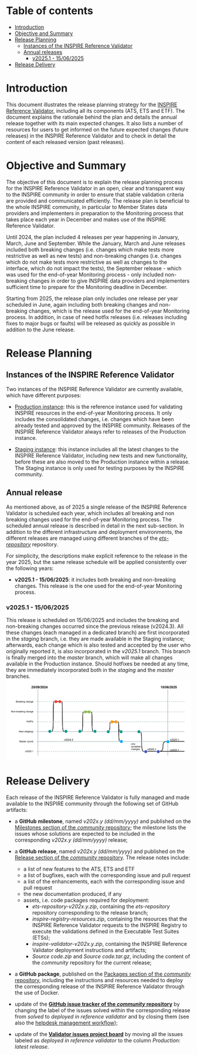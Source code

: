 # Table of contents
- [Introduction](#introduction)
- [Objective and Summary](#objective-and-summary)
- [Release Planning](#release-planning)
  * [Instances of the INSPIRE Reference Validator](#instances-of-the-inspire-reference-validator)
  * [Annual releases](#annual-releases)
    * [v2025.1 - 15/06/2025](#v20251---15062025)
- [Release Delivery](#release-delivery)

# Introduction

This document illustrates the release planning strategy for the [INSPIRE Reference Validator](https://inspire.ec.europa.eu/validator/), including all its components (ATS, ETS and ETF). The document explains the rationale behind the plan and details the annual release together with its main expected changes. It also lists a number of resources for users to get informed on the future expected changes (future releases) in the INSPIRE Reference Validator and to check in detail the content of each released version (past releases).

# Objective and Summary

The objective of this document is to explain the release planning process for the INSPIRE Reference Validator in an open, clear and transparent way to the INSPIRE community in order to ensure that stable validation criteria are provided and communicated efficiently. The release plan is beneficial to the whole INSPIRE community, in particular to Member States data providers and implementers in preparation to the Monitoring process that takes place each year in December and makes use of the INSPIRE Reference Validator.

Until 2024, the plan included 4 releases per year happening in January, March, June and September. While the January, March and June releases included both breaking changes (i.e. changes which make tests more restrictive as well as new tests) and non-breaking changes (i.e. changes which do not make tests more restrictive as well as changes to the interface, which do not impact the tests), the September release - which was used for the end-of-year Monitoring process - only included non-breaking changes in order to give INSPIRE data providers and implementers sufficient time to prepare for the Monitoring deadline in December.

Starting from 2025, the release plan only includes one release per year scheduled in June, again including both breaking changes and non-breaking changes, which is the release used for the end-of-year Monitoring process. In addition, in case of need hotfix releases (i.e. releases including fixes to major bugs or faults) will be released as quickly as possible in addition to the June release.

# Release Planning

## Instances of the INSPIRE Reference Validator

Two instances of the INSPIRE Reference Validator are currently available, which have different purposes:

* [Production instance](http://inspire.ec.europa.eu/validator/): this is the reference instance used for validating INSPIRE resources in the end-of-year Monitoring process. It only includes the consolidated changes, i.e. changes which have been already tested and approved by the INSPIRE community. Releases of the INSPIRE Reference Validator always refer to releases of the Production instance.

* [Staging instance](https://inspire.ec.europa.eu/validator-staging): this instance includes all the latest changes to the INSPIRE Reference Validator, including new tests and new functionality, before these are also moved to the Production instance within a release. The Staging instance is only used for testing purposes by the INSPIRE community.

## Annual release

As mentioned above, as of 2025 a single release of the INSPIRE Reference Validator is scheduled each year, which includes all breaking and non breaking changes used for the end-of-year Monitoring process. The scheduled annual release is described in detail in the next sub-section. In addition to the different infrastructure and deployment environments, the different releases are managed using different branches of the [_ets-repository_](https://github.com/inspire-eu-validation/ets-repository) repository.

For simplicity, the descriptions make explicit reference to the release in the year 2025, but the same release schedule will be applied consistently over the following years:

* **v2025.1 - 15/06/2025**: it includes both breaking and non-breaking changes. This release is the one used for the end-of-year Monitoring process.

### v2025.1 - 15/06/2025
This release is scheduled on 15/06/2025 and includes the breaking and non-breaking changes occurred since the previous release (v2024.3). All these changes (each managed in a dedicated branch) are first incorporated in the _staging_ branch, i.e. they are made available in the Staging instance; afterwards, each change which is also tested and accepted by the user who originally reported it, is also incorporated in the _v2025.1_ branch. This branch is finally merged into the _master_ branch, which will make all changes available in the Production instance. Should hotfixes be needed at any time, they are immediately incorporated both in the _staging_ and the _master_ branches.
![v2025.1](./img/v2025.1.png "v2025.1")

# Release Delivery
Each release of the INSPIRE Reference Validator is fully managed and made available to the INSPIRE community through the following set of GitHub artifacts: 

* a **GitHub milestone**, named _v202x.y (dd/mm/yyyy)_ and published on the [Milestones section of the _community_ repository](https://github.com/INSPIRE-MIF/helpdesk-validator/milestones); the milestone lists the issues whose solutions are expected to be included in the corresponding _v202x.y (dd/mm/yyyy)_ release;

* a **GitHub release**, named _v202x.y (dd/mm/yyyy)_ and published on the [Release section of the _community_ repository](https://github.com/INSPIRE-MIF/helpdesk-validator/releases). The release notes include:
  - a list of new features to the ATS, ETS and ETF
  - a list of bugfixes, each with the corresponding issue and pull request
  - a list of the enhancements, each with the corresponding issue and pull request
  - the new documentation produced, if any
  - assets, i.e. code packages required for deployment:
    - _ets-repository-v202x.y.zip_, containing the _ets-repository_ repository corresponding to the release branch;
    - _inspire-registry-resources.zip_, containing the resources that the INSPIRE Reference Validator requests to the INSPIRE Registry to execute the validations defined in the Executable Test Suites (ETSs);
    - _inspire-validator-v202x.y.zip_, containing the INSPIRE Reference Validator deployment instructions and artifacts;
    - _Source code.zip_ and _Source code.tar.gz_, including the content of the _community_ repository for the current release;
	  
* a **GitHub package**, published on the [Packages section of the _community_ repository](https://github.com/INSPIRE-MIF/helpdesk-validator/packages), including the instructions and resources needed to deploy the corresponding release of the INSPIRE Reference Validator through the use of Docker.

* update of the **[GitHub issue tracker of the _community_ repository](https://github.com/INSPIRE-MIF/helpdesk-validator/issues)** by changing the label of the issues solved within the corresponding release from _solved_ to _deployed in reference validator_ and by closing them (see also the [helpdesk management workflow](https://github.com/INSPIRE-MIF/helpdesk-validator/tree/master/helpdesk%20management));

* update of the **[Validator issues project board](https://github.com/orgs/INSPIRE-MIF/projects/9)** by moving all the issues labeled as _deployed in reference validator_ to the column _Production: latest release_.
